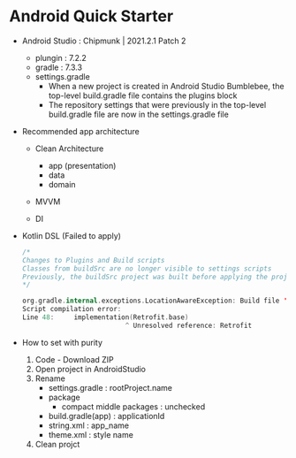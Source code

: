 # Android Quick Starter

- Android Studio : Chipmunk | 2021.2.1 Patch 2
    - plungin : 7.2.2
    - gradle : 7.3.3
    - settings.gradle
        - When a new project is created in Android Studio Bumblebee, the top-level build.gradle file contains the plugins block
        - The repository settings that were previously in the top-level build.gradle file are now in the settings.gradle file


- Recommended app architecture
    - Clean Architecture
        - app (presentation)
        - data
        - domain

    - MVVM
    - DI

- Kotlin DSL (Failed to apply)
    ~~~kotlin
    /*
    Changes to Plugins and Build scripts
    Classes from buildSrc are no longer visible to settings scripts
    Previously, the buildSrc project was built before applying the project’s settings script and its classes were visible within the script. Now, buildSrc is built after the settings script and its classes are not visible to it. The buildSrc classes remain visible to project build scripts and script plugins.
    */
    
    org.gradle.internal.exceptions.LocationAwareException: Build file '/Users/nami/kibeom/project/android-quick-setup/app/build.gradle.kts' line: 48
    Script compilation error:
    Line 48:     implementation(Retrofit.base)
                              ^ Unresolved reference: Retrofit
    ~~~

- How to set with purity 
    1. Code - Download ZIP 
    2. Open project in AndroidStudio
    3. Rename
        - settings.gradle : rootProject.name
        - package
            - compact middle packages : unchecked
        - build.gradle(app) : applicationId
        - string.xml : app_name
        - theme.xml : style name
    4. Clean projct

